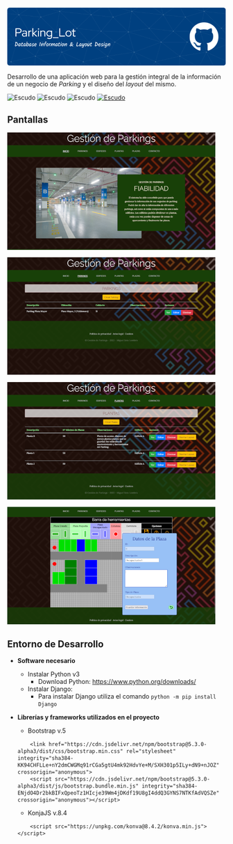 ![Banner ParkingLot](https://github.com/MSotoL/parking_lot/blob/main/img/github-header-parking_lot.png)
 
Desarrollo de una aplicación web para la gestión integral de la información de un negocio de *Parking* y el diseño del *layout* del mismo.

![Escudo](https://img.shields.io/badge/status-in%20Development-red) ![Escudo](https://img.shields.io/github/languages/count/MSotoL/parking_lot) ![Escudo](https://img.shields.io/github/languages/top/MsotoL/parking_lot) <a href="https://creativecommons.org/licenses/by-nc-sa/4.0/">![Escudo](https://img.shields.io/badge/license-in%20CC%20BY--NC--SA%204.0-yellow)</a>

## Pantallas

![Index](https://github.com/MSotoL/parking_lot/blob/main/img/index.png)

![Parkings](https://github.com/MSotoL/parking_lot/blob/main/img/parkings.png)

![Plantas](https://github.com/MSotoL/parking_lot/blob/main/img/plantas.png)

![Layout](https://github.com/MSotoL/parking_lot/blob/main/img/layout_design.png)

## Entorno de Desarrollo

- **Software necesario**

    - Instalar Python v3
      - Download Python: <a href="https://www.python.org/downloads/">https://www.python.org/downloads/</a>
    - Instalar Django:
      - Para instalar Django utiliza el comando `python -m pip install Django`
  
- **Librerías y frameworks utilizados en el proyecto**

    - Bootstrap v.5
    ~~~
        <link href="https://cdn.jsdelivr.net/npm/bootstrap@5.3.0-alpha3/dist/css/bootstrap.min.css" rel="stylesheet" integrity="sha384-KK94CHFLLe+nY2dmCWGMq91rCGa5gtU4mk92HdvYe+M/SXH301p5ILy+dN9+nJOZ" crossorigin="anonymous">
        <script src="https://cdn.jsdelivr.net/npm/bootstrap@5.3.0-alpha3/dist/js/bootstrap.bundle.min.js" integrity="sha384-ENjdO4Dr2bkBIFxQpeoTz1HIcje39Wm4jDKdf19U8gI4ddQ3GYNS7NTKfAdVQSZe" crossorigin="anonymous"></script>
    ~~~
    - KonjaJS v.8.4
    ~~~
        <script src="https://unpkg.com/konva@8.4.2/konva.min.js"></script>
    ~~~